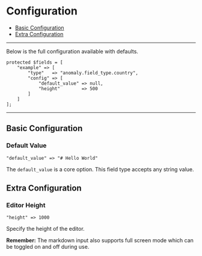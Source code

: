 # Configuration

- [Basic Configuration](#basic)
- [Extra Configuration](#extra)

<hr>

Below is the full configuration available with defaults.

    protected $fields = [
        "example" => [
            "type"   => "anomaly.field_type.country",
            "config" => [
                "default_value" => null,
                "height"        => 500
            ]
        ]
    ];

<hr>

<a name="basic"></a>
## Basic Configuration

### Default Value

    "default_value" => "# Hello World"

The `default_value` is a core option. This field type accepts any string value.

<a name="extra"></a>
## Extra Configuration

### Editor Height

    "height" => 1000

Specify the height of the editor.

<div class="alert alert-info">
<strong>Remember:</strong> The markdown input also supports full screen mode which can be toggled on and off during use.
</div>